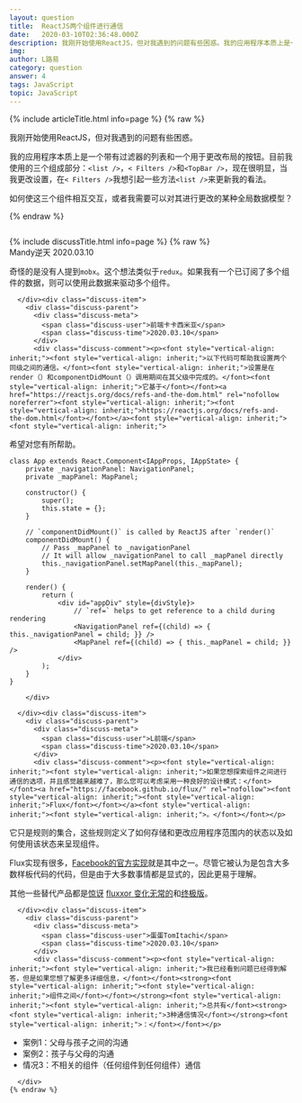 ```yaml
---
layout: question
title:  ReactJS两个组件进行通信
date:   2020-03-10T02:36:48.000Z
description: 我刚开始使用ReactJS，但对我遇到的问题有些困惑。我的应用程序本质上是一个带有过滤器的列表和一个用于更改布局的按钮。目前我使用的三个组成部分：<l...
img: 
author: L路易
category: question
answer: 4
tags: JavaScript
topic: JavaScript
---
```

<div class="article-root">
  <div class="article">
    {% include articleTitle.html info=page %}
    {% raw %}
    <div class="article-content"><p><font style="vertical-align: inherit;"><font style="vertical-align: inherit;">我刚开始使用ReactJS，但对我遇到的问题有些困惑。</font></font></p>

<p><font style="vertical-align: inherit;"><font style="vertical-align: inherit;">我的应用程序本质上是一个带有过滤器的列表和一个用于更改布局的按钮。</font><font style="vertical-align: inherit;">目前我使用的三个组成部分：</font></font><code>&lt;list /&gt;</code><font style="vertical-align: inherit;"><font style="vertical-align: inherit;">，</font></font><code>&lt; Filters /&gt;</code><font style="vertical-align: inherit;"><font style="vertical-align: inherit;">和</font></font><code>&lt;TopBar /&gt;</code><font style="vertical-align: inherit;"><font style="vertical-align: inherit;">，现在很明显，当我更改设置，在</font></font><code>&lt; Filters /&gt;</code><font style="vertical-align: inherit;"><font style="vertical-align: inherit;">我想引起一些方法</font></font><code>&lt;list /&gt;</code><font style="vertical-align: inherit;"><font style="vertical-align: inherit;">来更新我的看法。</font></font></p>

<p><font style="vertical-align: inherit;"><font style="vertical-align: inherit;">如何使这三个组件相互交互，或者我需要可以对其进行更改的某种全局数据模型？</font></font></p></div>
    {% endraw %}
  </div>
  <p style="height: 0;width:0;overflow: hidden;"> 第436篇《ReactJS两个组件进行通信》来自Winter(https://github.com/aiyld/aiyld.github.io)的站点</p>
  <div class="discuss-wrapper">
    {% include discussTitle.html info=page %}
    {% raw %}
    <div class="discuss-item">
        <div class="discuss-parent">
          <div class="discuss-meta">
            <span class="discuss-user">Mandy逆天</span>
            <span class="discuss-time">2020.03.10</span>
          </div>
          <div class="discuss-comment"><p><font style="vertical-align: inherit;"><font style="vertical-align: inherit;">奇怪的是没有人提到</font></font><code>mobx</code><font style="vertical-align: inherit;"><font style="vertical-align: inherit;">。</font><font style="vertical-align: inherit;">这个想法类似于</font></font><code>redux</code><font style="vertical-align: inherit;"><font style="vertical-align: inherit;">。</font><font style="vertical-align: inherit;">如果我有一个已订阅了多个组件的数据，则可以使用此数据来驱动多个组件。</font></font></p></div>
        </div>
        
      </div><div class="discuss-item">
        <div class="discuss-parent">
          <div class="discuss-meta">
            <span class="discuss-user">前端卡卡西米亚</span>
            <span class="discuss-time">2020.03.10</span>
          </div>
          <div class="discuss-comment"><p><font style="vertical-align: inherit;"><font style="vertical-align: inherit;">以下代码可帮助我设置两个同级之间的通信。</font><font style="vertical-align: inherit;">设置是在render（）和componentDidMount（）调用期间在其父级中完成的。</font><font style="vertical-align: inherit;">它基于</font></font><a href="https://reactjs.org/docs/refs-and-the-dom.html" rel="nofollow noreferrer"><font style="vertical-align: inherit;"><font style="vertical-align: inherit;">https://reactjs.org/docs/refs-and-the-dom.html</font></font></a><font style="vertical-align: inherit;"><font style="vertical-align: inherit;"> 
希望</font><font style="vertical-align: inherit;">对您有所</font><font style="vertical-align: inherit;">帮助。</font></font></p>

<pre><code>class App extends React.Component&lt;IAppProps, IAppState&gt; {<font></font>
    private _navigationPanel: NavigationPanel;<font></font>
    private _mapPanel: MapPanel;<font></font>
<font></font>
    constructor() {<font></font>
        super();<font></font>
        this.state = {};<font></font>
    }<font></font>
<font></font>
    // `componentDidMount()` is called by ReactJS after `render()`<font></font>
    componentDidMount() {<font></font>
        // Pass _mapPanel to _navigationPanel<font></font>
        // It will allow _navigationPanel to call _mapPanel directly<font></font>
        this._navigationPanel.setMapPanel(this._mapPanel);<font></font>
    }<font></font>
<font></font>
    render() {<font></font>
        return (<font></font>
            &lt;div id="appDiv" style={divStyle}&gt;<font></font>
                // `ref=` helps to get reference to a child during rendering<font></font>
                &lt;NavigationPanel ref={(child) =&gt; { this._navigationPanel = child; }} /&gt;<font></font>
                &lt;MapPanel ref={(child) =&gt; { this._mapPanel = child; }} /&gt;<font></font>
            &lt;/div&gt;<font></font>
        );<font></font>
    }<font></font>
}<font></font>
</code></pre></div>
        </div>
        
      </div><div class="discuss-item">
        <div class="discuss-parent">
          <div class="discuss-meta">
            <span class="discuss-user">L前端</span>
            <span class="discuss-time">2020.03.10</span>
          </div>
          <div class="discuss-comment"><p><font style="vertical-align: inherit;"><font style="vertical-align: inherit;">如果您想探索组件之间进行通信的选项，并且感觉越来越难了，那么您可以考虑采用一种良好的设计模式：</font></font><a href="https://facebook.github.io/flux/" rel="nofollow"><font style="vertical-align: inherit;"><font style="vertical-align: inherit;">Flux</font></font></a><font style="vertical-align: inherit;"><font style="vertical-align: inherit;">。</font></font></p>

<p><font style="vertical-align: inherit;"><font style="vertical-align: inherit;">它只是规则的集合，这些规则定义了如何存储和更改应用程序范围内的状态以及如何使用该状态来呈现组件。</font></font></p>

<p><font style="vertical-align: inherit;"><font style="vertical-align: inherit;">Flux实现有很多，</font></font><a href="https://github.com/facebook/flux" rel="nofollow"><font style="vertical-align: inherit;"><font style="vertical-align: inherit;">Facebook的官方实现</font></font></a><font style="vertical-align: inherit;"><font style="vertical-align: inherit;">就是其中之一。</font><font style="vertical-align: inherit;">尽管它被认为是包含大多数样板代码的代码，但是由于大多数事情都是显式的，因此更易于理解。</font></font></p>

<p><font style="vertical-align: inherit;"><font style="vertical-align: inherit;">其他一些替代产品都是</font></font><a href="https://github.com/acdlite/flummox/" rel="nofollow"><font style="vertical-align: inherit;"><font style="vertical-align: inherit;">惊讶</font></font></a> <a href="https://github.com/BinaryMuse/fluxxor" rel="nofollow"><font style="vertical-align: inherit;"><font style="vertical-align: inherit;">fluxxor </font></font></a> <a href="https://github.com/yahoo/fluxible" rel="nofollow"><font style="vertical-align: inherit;"><font style="vertical-align: inherit;">变化无常的</font></font></a><font style="vertical-align: inherit;"><font style="vertical-align: inherit;">和</font></font><a href="https://github.com/rackt/redux" rel="nofollow"><font style="vertical-align: inherit;"><font style="vertical-align: inherit;">终极版</font></font></a><font style="vertical-align: inherit;"><font style="vertical-align: inherit;">。</font></font></p></div>
        </div>
        
      </div><div class="discuss-item">
        <div class="discuss-parent">
          <div class="discuss-meta">
            <span class="discuss-user">蛋蛋TomItachi</span>
            <span class="discuss-time">2020.03.10</span>
          </div>
          <div class="discuss-comment"><p><font style="vertical-align: inherit;"><font style="vertical-align: inherit;">我已经看到问题已经得到解答，但是如果您想了解更多详细信息，</font></font><strong><font style="vertical-align: inherit;"><font style="vertical-align: inherit;">组件之间</font></font></strong><font style="vertical-align: inherit;"><font style="vertical-align: inherit;">总共有</font><strong><font style="vertical-align: inherit;">3种通信情况</font></strong><font style="vertical-align: inherit;">：</font></font></p>

<ul>
<li><font style="vertical-align: inherit;"><font style="vertical-align: inherit;">案例1：父母与孩子之间的沟通</font></font></li>
<li><font style="vertical-align: inherit;"><font style="vertical-align: inherit;">案例2：孩子与父母的沟通</font></font></li>
<li><font style="vertical-align: inherit;"><font style="vertical-align: inherit;">情况3：不相关的组件（任何组件到任何组件）通信</font></font></li>
</ul></div>
        </div>
        
      </div>
    {% endraw %}
  </div>
<div>
